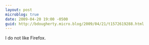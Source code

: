 ```yaml
---
layout: post
microblog: true
date: 2009-04-20 19:00 -0500
guid: http://bdougherty.micro.blog/2009/04/21/t1572619288.html
---
```

I do not like Firefox.
